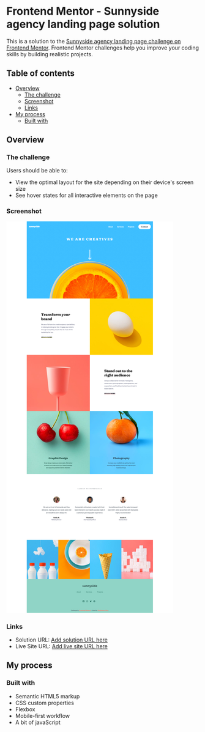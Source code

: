# Frontend Mentor - Sunnyside agency landing page solution

This is a solution to the [Sunnyside agency landing page challenge on Frontend Mentor](https://www.frontendmentor.io/challenges/sunnyside-agency-landing-page-7yVs3B6ef). Frontend Mentor challenges help you improve your coding skills by building realistic projects.

## Table of contents

- [Overview](#overview)
  - [The challenge](#the-challenge)
  - [Screenshot](#screenshot)
  - [Links](#links)
- [My process](#my-process)
  - [Built with](#built-with)

## Overview

### The challenge

Users should be able to:

- View the optimal layout for the site depending on their device's screen size
- See hover states for all interactive elements on the page

### Screenshot

![](./screenshot.png)

### Links

- Solution URL: [Add solution URL here](https://github.com/waldekglaz/FEM-sunnyside-agency-landing-page)
- Live Site URL: [Add live site URL here](https://waldekglaz.github.io/FEM-sunnyside-agency-landing-page/)

## My process

### Built with

- Semantic HTML5 markup
- CSS custom properties
- Flexbox
- Mobile-first workflow
- A bit of javaScript
